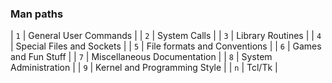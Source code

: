 ### Man paths

| `1` | General User Commands |
| `2` | System Calls |
| `3` | Library Routines |
| `4` | Special Files and Sockets |
| `5` | File formats and Conventions |
| `6` | Games and Fun Stuff |
| `7` | Miscellaneous Documentation |
| `8` | System Administration |
| `9` | Kernel and Programming Style |
| `n` | Tcl/Tk |
